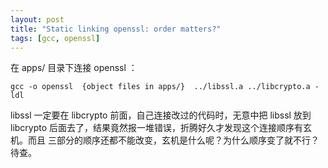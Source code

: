 ```yaml
---
layout: post
title: "Static linking openssl: order matters?"
tags: [gcc, openssl]
---
```


在 apps/ 目录下连接 openssl ：

    gcc -o openssl  {object files in apps/}  ../libssl.a ../libcrypto.a -ldl

libssl 一定要在 libcrypto 前面，自己连接改过的代码时，无意中把 libssl 放到
libcrypto 后面去了，结果竟然报一堆错误，折腾好久才发现这个连接顺序有玄机。而且
三部分的顺序还都不能改变，玄机是什么呢？为什么顺序变了就不行？待查。
